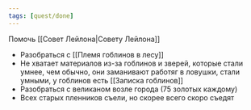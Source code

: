 ```yaml
---
tags: [quest/done]
---
```


Помочь [[Совет Лейлона|Совету Лейлона]]

- Разобраться с [[Племя гоблинов в лесу]]
- Не хватает материалов из-за гоблинов и зверей, которые стали умнее, чем обычно, они заманивают работяг в ловушки, стали умными, у гоблинов есть [[Записка гоблинов]]
- Разобраться с великаном возле города (75 золотых каждому)
- Всех старых пленников съели, но скорее всего скоро съедят
